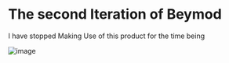 # The second Iteration of Beymod

I have stopped Making Use of this product for the time being

![image](https://github.com/Lenrul/beymod/assets/132875948/20843b7a-445c-47f5-81a2-aeaa22caf165)
